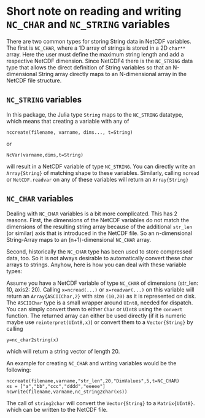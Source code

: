 # Short note on reading and writing `NC_CHAR` and `NC_STRING` variables

There are two common types for storing String data in NetCDF variables. The first is `NC_CHAR`,
where a 1D array of strings is stored in a 2D `char**` array. Here the user must define the maximum
string length and add a respective NetCDF dimension. Since NetCDF4 there is the `NC_STRING` data type that allows
 the direct definition of String variables so that an N-dimensional String array directly maps to an N-dimensional
 array in the NetCDF file structure.

## `NC_STRING` variables

In this package, the Julia type `String` maps to the `NC_STRING` datatype, which means that creating a variable with any of

```
nccreate(filename, varname, dims..., t=String)
```

or

```
NcVar(varname,dims,t=String)
```

will result in a NetCDF variable of type `NC_STRING`. You can directly write an `Array{String}` of matching shape to these
variables. Similarly, calling `ncread` or `NetCDF.readvar` on any of these variables will return an `Array{String}`

## `NC_CHAR` variables

Dealing with `NC_CHAR` variables is a bit more complicated. This has 2 reasons. First, the dimensions of the NetCDF variables
do not match the dimensions of the resulting string array because of the additional `str_len` (or similar) axis that is introduced in the
NetCDF file. So an n-dimensional String-Array maps to an (n+1)-dimensional `NC_CHAR` array.

Second, historically the `NC_CHAR` type has been used to store compressed data, too. So it is not always desirable to automatically convert
these char arrays to strings. Anyhow, here is how you can deal with these variable types:

Assume you have a NetCDF variable of type `NC_CHAR` of dimensions (str_len: 10, axis2: 20).
Calling `x=ncread(...)` or `x=readvar(...)` on this variable will return an `Array{ASCIIChar,2}` with size `(10,20)` as it is represented on disk. The `ASCIIChar` type is a small wrapper around `UInt8`, needed for dispatch. You can simply convert them to either `Char` or `UInt8` using the `convert` function. The returned array can either be used directly (if it is numeric maybe use `reinterpret(UInt8,x)`) or convert them to a `Vector{String}` by calling

    y=nc_char2string(x)

which will return a string vector of length 20.

An example for creating `NC_CHAR` and writing variables would be the following:

```
nccreate(filename,varname,"str_len",20,"DimValues",5,t=NC_CHAR)
xs = ["a","bb","ccc","dddd","eeeee"]
ncwrite(filename,varname,nc_string2char(xs))
```

The call of `string2char` will convert the `Vector{String}` to a `Matrix{UInt8}`. which
can be written to the NetCDF file.
